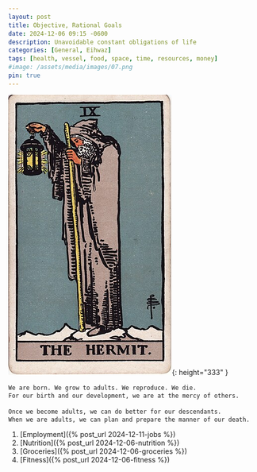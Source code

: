 ```yaml
---
layout: post
title: Objective, Rational Goals
date: 2024-12-06 09:15 -0600
description: Unavoidable constant obligations of life
categories: [General, Eihwaz]
tags: [health, vessel, food, space, time, resources, money]
#image: /assets/media/images/07.png
pin: true
---
```


![Desktop View](/assets/media/images/hermit.png){: height="333" }

```
We are born. We grow to adults. We reproduce. We die.
For our birth and our development, we are at the mercy of others.

Once we become adults, we can do better for our descendants.
When we are adults, we can plan and prepare the manner of our death.
```
1. [Employment]({% post_url 2024-12-11-jobs %})
2. [Nutrition]({% post_url 2024-12-06-nutrition %})
3. [Groceries]({% post_url 2024-12-06-groceries %})
4. [Fitness]({% post_url 2024-12-06-fitness %})